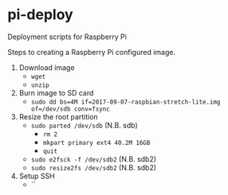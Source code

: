 # pi-deploy
Deployment scripts for Raspberry Pi

Steps to creating a Raspberry Pi configured image.

1. Download image
   * `wget`
   * `unzip`
2. Burn image to SD card
   * `sudo dd bs=4M if=2017-09-07-raspbian-stretch-lite.img of=/dev/sdb conv=fsync`
3. Resize the root partition
   * `sudo parted /dev/sdb` (N.B. sdb)
     * `rm 2`
     * `mkpart primary ext4 40.2M 16GB`
     * `quit`
   * `sudo e2fsck -f /dev/sdb2` (N.B. sdb2)
   * `sudo resize2fs /dev/sdb2` (N.B. sdb2)
4. Setup SSH
   * ``
